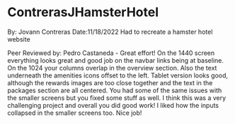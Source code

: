 # ContrerasJHamsterHotel
By: Jovann Contreras
Date:11/18/2022
Had to recreate a hamster hotel website

Peer Reviewed by: Pedro Castaneda - Great effort! On the 1440 screen everything looks great and good job on the navbar links being at baseline. On the 1024 your columns overlap in the overview section. Also the text underneath the amenities icons offset to the left. Tablet version looks good, although the rewards images are too close together and the text in the packages section are all centered. You had some of the same issues with the smaller screens but you fixed some stuff as well. I think this was a very challenging project and overall you did good work! I liked how the inputs collapsed in the smaller screens too. Nice job!
